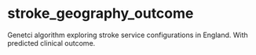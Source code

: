 # stroke_geography_outcome
Genetci algorithm exploring stroke service configurations in England. With predicted clinical outcome.
